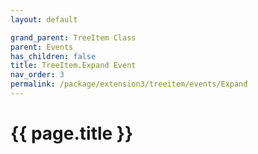 ```yaml
---
layout: default

grand_parent: TreeItem Class
parent: Events
has_children: false
title: TreeItem.Expand Event
nav_order: 3
permalink: /package/extension3/treeitem/events/Expand
---
```

# {{ page.title }}
